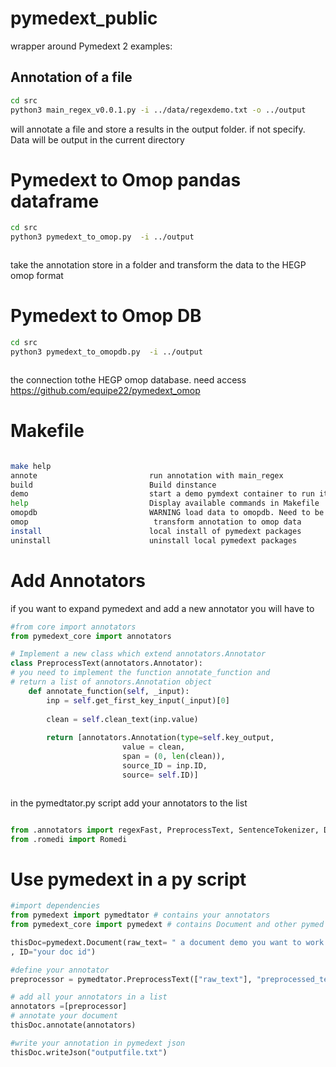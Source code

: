 # pymedext_public

wrapper around Pymedext 2 examples:

## Annotation of a file

```bash
cd src
python3 main_regex_v0.0.1.py -i ../data/regexdemo.txt -o ../output 

```

will annotate a file and store a results in the output folder. if not specify. Data will be output in the current directory

# Pymedext to Omop pandas dataframe
```bash
cd src
python3 pymedext_to_omop.py  -i ../output 



```

take the annotation store in a folder and transform the data to the  HEGP omop format
# Pymedext to Omop DB
```bash
cd src
python3 pymedext_to_omopdb.py  -i ../output 



```


the connection tothe HEGP omop database. need access 	https://github.com/equipe22/pymedext_omop 

# Makefile

```bash

make help
annote                         run annotation with main_regex
build                          Build dinstance
demo                           start a demo pymdext container to run it
help                           Display available commands in Makefile
omopdb                         WARNING load data to omopdb. Need to be in the docker ( make demo)
omop                            transform annotation to omop data
install                        local install of pymedext packages
uninstall                      uninstall local pymedext packages

```

# Add Annotators
if you want to expand pymedext and add a new annotator you will have to 

```python 
#from core import annotators
from pymedext_core import annotators

# Implement a new class which extend annotators.Annotator
class PreprocessText(annotators.Annotator):
# you need to implement the function annotate_function and
# return a list of annotors.Annotation object
    def annotate_function(self, _input): 
        inp = self.get_first_key_input(_input)[0]
        
        clean = self.clean_text(inp.value)
        
        return [annotators.Annotation(type=self.key_output,
                         value = clean, 
                         span = (0, len(clean)),
                         source_ID = inp.ID,
                         source= self.ID)]



```
in the pymedtator.py script add your annotators to the list

```python

from .annotators import regexFast, PreprocessText, SentenceTokenizer, DictionaryCatcher, RomediCatcher, DoseCatcher
from .romedi import Romedi


```

# Use pymedext in a py script

``` python
#import dependencies
from pymedext import pymedtator # contains your annotators
from pymedext_core import pymedext # contains Document and other pymed connector object

thisDoc=pymedext.Document(raw_text= " a document demo you want to work with"
, ID="your doc id")

#define your annotator
preprocessor = pymedtator.PreprocessText(["raw_text"], "preprocessed_text", 'ProprocessText.v1')

# add all your annotators in a list
annotators =[preprocessor]
# annotate your document
thisDoc.annotate(annotators)

#write your annotation in pymedext json
thisDoc.writeJson("outputfile.txt")


```
